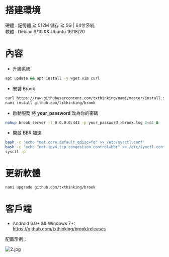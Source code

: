 # 搭建環境
硬體 : 記憶體 ≧ 512M 儲存 ≧ 5G | 64位系統			
軟體 : Debian 9/10 && Ubuntu 16/18/20
# 內容
- 升級系統
```bash
apt update && apt install -y wget vim curl
```
- 安裝 Brook
```bash
curl https://raw.githubusercontent.com/txthinking/nami/master/install.sh | bash && sleep 6 && exec -l $SHELL
nami install github.com/txthinking/brook
```
- 啟動服務
將 **your_password** 改為你的密碼		
```bash
nohup brook server -l 0.0.0.0:443 -p your_password >brook.log 2<&1 &
```
- 開啟 BBR 加速
```bash
bash -c 'echo "net.core.default_qdisc=fq" >> /etc/sysctl.conf'
bash -c 'echo "net.ipv4.tcp_congestion_control=bbr" >> /etc/sysctl.conf'
sysctl -p
```
# 更新軟體
```bash
nami upgrade github.com/txthinking/brook
```
# 客戶端
- Android 6.0+ && Windows 7+: https://github.com/txthinking/brook/releases

配置示例：		

![2.jpg](https://github.com/charlieethan/firewall-proxy/blob/master/photos/3.jpg)